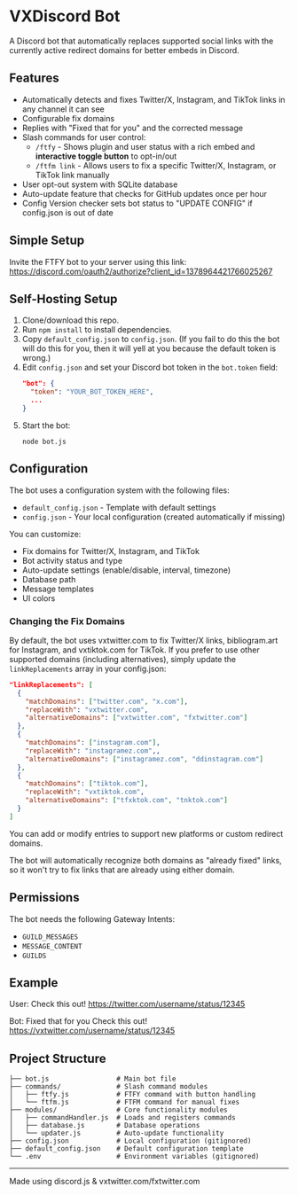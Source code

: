 # VXDiscord Bot

A Discord bot that automatically replaces supported social links with the currently active redirect domains for better embeds in Discord.

## Features
- Automatically detects and fixes Twitter/X, Instagram, and TikTok links in any channel it can see
- Configurable fix domains
- Replies with "Fixed that for you" and the corrected message
- Slash commands for user control:
  - `/ftfy` - Shows plugin and user status with a rich embed and **interactive toggle button** to opt-in/out
  - `/ftfm link` - Allows users to fix a specific Twitter/X, Instagram, or TikTok link manually
- User opt-out system with SQLite database
- Auto-update feature that checks for GitHub updates once per hour
- Config Version checker sets bot status to "UPDATE CONFIG" if config.json is out of date

## Simple Setup
Invite the FTFY bot to your server using this link:
https://discord.com/oauth2/authorize?client_id=1378964421766025267

## Self-Hosting Setup
1. Clone/download this repo.
2. Run `npm install` to install dependencies.
3. Copy `default_config.json` to `config.json`. (If you fail to do this the bot will do this for you, then it will yell at you because the default token is wrong.)
4. Edit `config.json` and set your Discord bot token in the `bot.token` field:
   ```json
   "bot": {
     "token": "YOUR_BOT_TOKEN_HERE",
     ...
   }
   ```
5. Start the bot:
   ```
   node bot.js
   ```

## Configuration
The bot uses a configuration system with the following files:
- `default_config.json` - Template with default settings
- `config.json` - Your local configuration (created automatically if missing)

You can customize:
- Fix domains for Twitter/X, Instagram, and TikTok
- Bot activity status and type
- Auto-update settings (enable/disable, interval, timezone)
- Database path
- Message templates
- UI colors

### Changing the Fix Domains
By default, the bot uses vxtwitter.com to fix Twitter/X links, bibliogram.art for Instagram, and vxtiktok.com for TikTok. If you prefer to use other supported domains (including alternatives), simply update the `linkReplacements` array in your config.json:

```json
"linkReplacements": [
  {
    "matchDomains": ["twitter.com", "x.com"],
    "replaceWith": "vxtwitter.com",
    "alternativeDomains": ["vxtwitter.com", "fxtwitter.com"]
  },
  {
    "matchDomains": ["instagram.com"],
    "replaceWith": "instagramez.com",,
    "alternativeDomains": ["instagramez.com", "ddinstagram.com"]
  },
  {
    "matchDomains": ["tiktok.com"],
    "replaceWith": "vxtiktok.com",
    "alternativeDomains": ["tfxktok.com", "tnktok.com"]
  }
]
```

You can add or modify entries to support new platforms or custom redirect domains.

The bot will automatically recognize both domains as "already fixed" links, so it won't try to fix links that are already using either domain.

## Permissions
The bot needs the following Gateway Intents:
- `GUILD_MESSAGES`
- `MESSAGE_CONTENT`
- `GUILDS`

## Example
User: Check this out! https://twitter.com/username/status/12345

Bot: Fixed that for you
Check this out! https://vxtwitter.com/username/status/12345

## Project Structure
```
├── bot.js                 # Main bot file
├── commands/              # Slash command modules
│   ├── ftfy.js            # FTFY command with button handling
│   └── ftfm.js            # FTFM command for manual fixes
├── modules/               # Core functionality modules
│   ├── commandHandler.js  # Loads and registers commands
│   ├── database.js        # Database operations
│   └── updater.js         # Auto-update functionality
├── config.json            # Local configuration (gitignored)
├── default_config.json    # Default configuration template
└── .env                   # Environment variables (gitignored)
```

---
Made using discord.js & vxtwitter.com/fxtwitter.com
